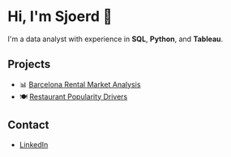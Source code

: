 # Hi, I'm Sjoerd 👋  
I'm a data analyst with experience in **SQL**, **Python**, and **Tableau**.

## Projects
- 📊 [Barcelona Rental Market Analysis](link-to-project-folder)
- 🍽️ [Restaurant Popularity Drivers](link-to-project-folder)

## Contact
- [LinkedIn]([https://linkedin.com/in/sjoerdverhagen](https://www.linkedin.com/in/sjoerd-verhagen-2a40ab14a/))

